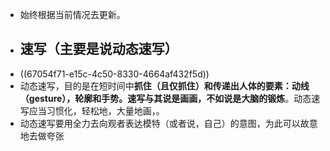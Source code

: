 - 始终根据当前情况去更新。
- ## 速写（主要是说动态速写）
- ((67054f71-e15c-4c50-8330-4664af432f5d))
- 动态速写，目的是在短时间中**抓住（且仅抓住）**和传递出人体的要素：动线（gesture），轮廓和手势。速写与其说是画画，不如说是**大脑的锻炼**。动态速写应当习惯化，轻松地，大量地画，。
- 动态速写要用全力去向观者表达模特（或者说，自己）的意图，为此可以故意地去做夸张